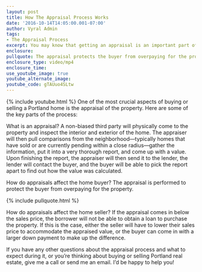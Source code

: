 ```yaml
---
layout: post
title: How The Appraisal Process Works
date: '2016-10-14T14:05:00.001-07:00'
author: Vyral Admin
tags:
- The Appraisal Process
excerpt: You may know that getting an appraisal is an important part of any home purchase transaction, but do you know how the process works?
enclosure:
pullquote: The appraisal protects the buyer from overpaying for the property.
enclosure_type: video/mp4
enclosure_time:
use_youtube_image: true
youtube_alternate_image:
youtube_code: gTAUuo4SLtw
---
```

{% include youtube.html %}
One of the most crucial aspects of buying or selling a Portland home is the appraisal of the property. Here are some of the key parts of the process:

 What is an appraisal? A non-biased third party will physically come to the property and inspect the interior and exterior of the home. The appraiser will then pull comparisons from the neighborhood—typically homes that have sold or are currently pending within a close radius—gather the information, put it into a very thorough report, and come up with a value. Upon finishing the report, the appraiser will then send it to the lender, the lender will contact the buyer, and the buyer will be able to pick the report apart to find out how the value was calculated.

 How do appraisals affect the home buyer? The appraisal is performed to protect the buyer from overpaying for the property.

 {% include pullquote.html %}

How do appraisals affect the home seller? If the appraisal comes in below the sales price, the borrower will not be able to obtain a loan to purchase the property. If this is the case, either the seller will have to lower their sales price to accommodate the appraised value, or the buyer can come in with a larger down payment to make up the difference.

 If you have any other questions about the appraisal process and what to expect during it, or you’re thinking about buying or selling Portland real estate, give me a call or send me an email. I’d be happy to help you!
